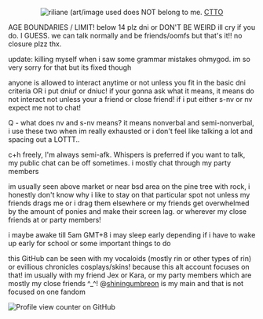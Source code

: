 <div align="center">
  
![riliane](https://media.discordapp.net/attachments/1121710115490385980/1328954778927108107/Untitled223_20250115124413.png?ex=67889516&is=67874396&hm=d3643b6cf071fcf6f28429170fe0afe7e654662035382e39feda82a30d00a258&=&format=webp&quality=lossless&width=350&height=350)
(art/image used does NOT belong to me. [CTTO](https://danbooru.donmai.us/posts/5206862)

<div align="left">
AGE BOUNDARIES / LIMIT! below 14 plz dni or DON'T BE WEIRD  ill cry if you do. I GUESS. we can talk normally and be friends/oomfs but that's it!! no closure plzz thx.

update: killing myself when i saw some grammar mistakes ohmygod. im so very sorry for that but its fixed though 

anyone is allowed to interact anytime or not unless you fit in the basic dni criteria OR i put dniuf or dniuc! if your gonna ask what it means, it means do not interact not unless your a friend or close friend!
if i put either s-nv or nv expect me not to chat!

Q - what does nv and s-nv means?
it means nonverbal and semi-nonverbal, i use these two when im really exhausted or i don't feel like talking a lot and spacing out a LOTTT..

c+h freely, I'm always semi-afk. Whispers is preferred if you want to talk, my public chat can be off sometimes.
i mostly chat through my party members

im usually seen above market or near bsd area on the pine tree with rock, i honestly don't know why i like to stay on that particular spot not unless my friends drags me or i drag them elsewhere or my friends get overwhelmed by the amount of ponies and make their screen lag.
or wherever my close friends at or party members!

i maybe awake till 5am GMT+8 i may sleep early depending if i have to wake up early for school or some important things to do

this GitHub can be seen with my vocaloids (mostly rin or other types of rin) or evillious chronicles cosplays/skins! because this alt account focuses on that!
im usually with my friend Jex or Kara, or my party members which are mostly my close friends ^_^!
@[shiningumbreon](https://github.com/shiningumbreon) is my main and that is not focused on one fandom 

![Profile view counter on GitHub](https://komarev.com/ghpvc/?username=daughterofevil)

